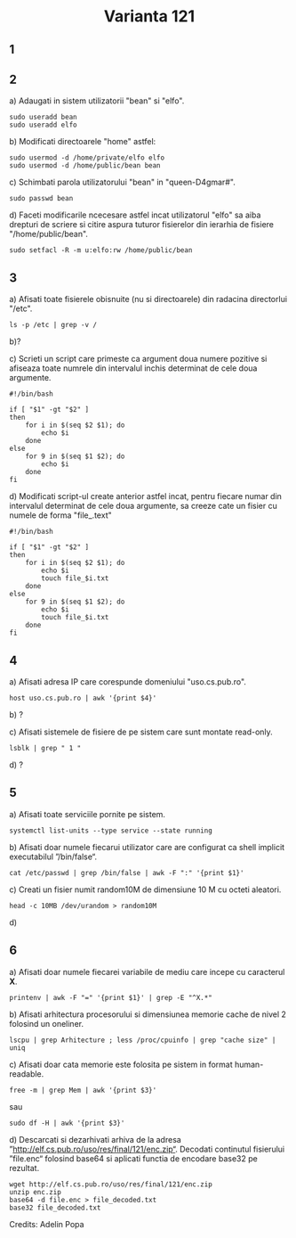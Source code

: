 <h1 align="center"> Varianta 121</h1>

## 1

## 2

a) Adaugati in sistem utilizatorii "bean" si "elfo".

    sudo useradd bean
    sudo useradd elfo

b) Modificati directoarele "home" astfel:

    sudo usermod -d /home/private/elfo elfo
    sudo usermod -d /home/public/bean bean

c) Schimbati parola utilizatorului "bean" in "queen-D4gmar#".

    sudo passwd bean

d) Faceti modificarile ncecesare astfel incat utilizatorul "elfo" sa aiba drepturi de scriere si citire aspura tuturor fisierelor din ierarhia de fisiere "/home/public/bean".

    sudo setfacl -R -m u:elfo:rw /home/public/bean

## 3

a) Afisati toate fisierele obisnuite (nu si directoarele) din radacina directorlui "/etc".

    ls -p /etc | grep -v /

b)?

c) Scrieti un script care primeste ca argument doua numere pozitive si afiseaza toate numrele din intervalul inchis determinat de cele doua argumente.

    #!/bin/bash

    if [ "$1" -gt "$2" ]
    then
        for i in $(seq $2 $1); do
            echo $i
        done
    else
        for 9 in $(seq $1 $2); do
            echo $i
        done
    fi

d) Modificati script-ul create anterior astfel incat, pentru fiecare numar din intervalul determinat de cele doua argumente, sa creeze cate un fisier cu numele de forma "file\_<numar>.text"

    #!/bin/bash

    if [ "$1" -gt "$2" ]
    then
        for i in $(seq $2 $1); do
            echo $i
            touch file_$i.txt
        done
    else
        for 9 in $(seq $1 $2); do
            echo $i
            touch file_$i.txt
        done
    fi

## 4

a) Afisati adresa IP care corespunde domeniului "uso.cs.pub.ro".

    host uso.cs.pub.ro | awk '{print $4}'

b) ?

c) Afisati sistemele de fisiere de pe sistem care sunt montate read-only.

    lsblk | grep " 1 "

d) ?

## 5

a) Afisati toate serviciile pornite pe sistem.

    systemctl list-units --type service --state running

b) Afisati doar numele fiecarui utilizator care are configurat ca shell implicit executabilul ”/bin/false“.

    cat /etc/passwd | grep /bin/false | awk -F ":" '{print $1}'

c) Creati un fisier numit random10M de dimensiune 10 M cu octeti aleatori.

    head -c 10MB /dev/urandom > random10M

d)

## 6

a) Afisati doar numele fiecarei variabile de mediu care incepe cu caracterul **X**.

    printenv | awk -F "=" '{print $1}' | grep -E "^X.*"

b) Afisati arhitectura procesorului si dimensiunea memorie cache de nivel 2 folosind un oneliner.

    lscpu | grep Arhitecture ; less /proc/cpuinfo | grep "cache size" | uniq

c) Afisati doar cata memorie este folosita pe sistem in format human-readable.

    free -m | grep Mem | awk '{print $3}'

sau

    sudo df -H | awk '{print $3}'

d) Descarcati si dezarhivati arhiva de la adresa ”http://elf.cs.pub.ro/uso/res/final/121/enc.zip“. Decodati continutul fisierului ”file.enc“ folosind base64 si aplicati functia de encodare base32 pe rezultat.

    wget http://elf.cs.pub.ro/uso/res/final/121/enc.zip
    unzip enc.zip
    base64 -d file.enc > file_decoded.txt
    base32 file_decoded.txt

Credits: Adelin Popa
